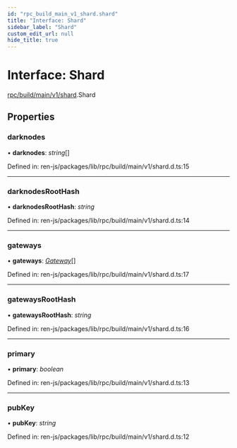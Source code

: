 ```yaml
---
id: "rpc_build_main_v1_shard.shard"
title: "Interface: Shard"
sidebar_label: "Shard"
custom_edit_url: null
hide_title: true
---
```


# Interface: Shard

[rpc/build/main/v1/shard](../modules/rpc_build_main_v1_shard.md).Shard

## Properties

### darknodes

• **darknodes**: *string*[]

Defined in: ren-js/packages/lib/rpc/build/main/v1/shard.d.ts:15

___

### darknodesRootHash

• **darknodesRootHash**: *string*

Defined in: ren-js/packages/lib/rpc/build/main/v1/shard.d.ts:14

___

### gateways

• **gateways**: [*Gateway*](rpc_build_main_v1_shard.gateway.md)[]

Defined in: ren-js/packages/lib/rpc/build/main/v1/shard.d.ts:17

___

### gatewaysRootHash

• **gatewaysRootHash**: *string*

Defined in: ren-js/packages/lib/rpc/build/main/v1/shard.d.ts:16

___

### primary

• **primary**: *boolean*

Defined in: ren-js/packages/lib/rpc/build/main/v1/shard.d.ts:13

___

### pubKey

• **pubKey**: *string*

Defined in: ren-js/packages/lib/rpc/build/main/v1/shard.d.ts:12
